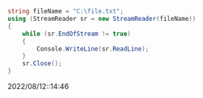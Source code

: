# 
```cs
string fileName = "C:\file.txt";
using (StreamReader sr = new StreamReader(fileName))
{
	while (sr.EndOfStream != true)
	{
		Console.WriteLine(sr.ReadLine);
	}
	sr.Close();
}
```

2022/08/12::14:46
